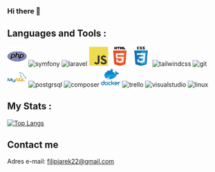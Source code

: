 ### Hi there 👋

## Languages and Tools :

<p align="left">
  
<img src="https://raw.githubusercontent.com/github/explore/80688e429a7d4ef2fca1e82350fe8e3517d3494d/topics/php/php.png" alt="php" width="45" height="45"/>
<img src="https://symfony.com/logos/symfony_black_03.png" alt="symfony" width="45" height="45"/>
<img src="https://cdn.jsdelivr.net/gh/devicons/devicon/icons/laravel/laravel-plain-wordmark.svg" alt="laravel" width="45" height="45"/>
<img src="https://raw.githubusercontent.com/devicons/devicon/master/icons/javascript/javascript-original.svg" alt="javascript" width="45" height="45"/> 
<img src="https://raw.githubusercontent.com/devicons/devicon/master/icons/html5/html5-original-wordmark.svg" alt="html5" width="45" height="45"/>
<img src="https://raw.githubusercontent.com/devicons/devicon/master/icons/css3/css3-original-wordmark.svg" alt="css3" width="45" height="45"/>
<img src="https://cdn.cdnlogo.com/logos/t/34/tailwind-css.svg" alt="tailwindcss" width="45" height="45"/> 
<img src="https://cdn.jsdelivr.net/gh/devicons/devicon/icons/git/git-original-wordmark.svg" alt="git" width="45" height="45"/> 
<img src="https://raw.githubusercontent.com/devicons/devicon/master/icons/mysql/mysql-original-wordmark.svg" alt="mysql" width="45" height="45"/> 
<img src="https://cdn.jsdelivr.net/gh/devicons/devicon/icons/postgresql/postgresql-plain-wordmark.svg" alt="postgrsql" width="45" height="45"/> 
<img src="https://cdn.jsdelivr.net/gh/devicons/devicon/icons/composer/composer-original.svg" alt="composer" width="45" height="45"/> 
<img src="https://raw.githubusercontent.com/github/explore/80688e429a7d4ef2fca1e82350fe8e3517d3494d/topics/docker/docker.png" alt="docker" width="45" height="45"/> 
<img src="https://cdn.jsdelivr.net/gh/devicons/devicon/icons/trello/trello-plain-wordmark.svg" alt="trello" width="45" height="45"/> 
<img src="https://cdn.jsdelivr.net/gh/devicons/devicon/icons/visualstudio/visualstudio-plain.svg" alt="visualstudio" width="45" height="45"/> 
<img src="https://cdn.jsdelivr.net/gh/devicons/devicon/icons/linux/linux-original.svg" alt="linux" width="45" height="45"/>
                 
</p>

## My Stats :

[![Top Langs](https://github-readme-stats.vercel.app/api/top-langs/?username=filipjarek&layout=compact&theme=dark)](https://github.com/filipjarek/github-readme-stats)

## Contact me
 Adres e-mail: filipjarek22@gmail.com<br>
